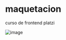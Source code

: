 # maquetacion
curso de frontend platzi

![image](https://user-images.githubusercontent.com/11084056/154148962-04baf422-538c-4463-9448-ee05f7036597.png)
